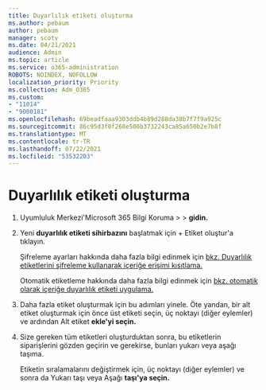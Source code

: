 ```yaml
---
title: Duyarlılık etiketi oluşturma
ms.author: pebaum
author: pebaum
manager: scotv
ms.date: 04/21/2021
audience: Admin
ms.topic: article
ms.service: o365-administration
ROBOTS: NOINDEX, NOFOLLOW
localization_priority: Priority
ms.collection: Adm_O365
ms.custom:
- "11014"
- "9000181"
ms.openlocfilehash: 69beadfaaa9303ddb4b89d288da38b7f7f9a925c
ms.sourcegitcommit: 86c95d3f0f268e500b3732243ca85a650b2e7b8f
ms.translationtype: MT
ms.contentlocale: tr-TR
ms.lasthandoff: 07/22/2021
ms.locfileid: "53532203"
---
```

# <a name="how-to-create-a-sensitivity-label"></a>Duyarlılık etiketi oluşturma

1. Uyumluluk Merkezi'Microsoft 365 Bilgi Koruma >   >  **gidin.**

1. Yeni **duyarlılık etiketi sihirbazını** başlatmak için + Etiket oluştur'a tıklayın.

    Şifreleme ayarları hakkında daha fazla bilgi edinmek için [bkz. Duyarlılık etiketlerini şifreleme kullanarak içeriğe erişimi kısıtlama.](https://go.microsoft.com/fwlink/?linkid=2106331)

    Otomatik etiketleme hakkında daha fazla bilgi edinmek için [bkz. otomatik olarak içeriğe duyarlılık etiketi uygulama.](https://go.microsoft.com/fwlink/?linkid=2105837)

1. Daha fazla etiket oluşturmak için bu adımları yinele. Öte yandan, bir alt etiket oluşturmak için önce üst etiketi seçin, üç noktayı (diğer eylemler) ve ardından Alt etiket **ekle'yi seçin.**

1. Size gereken tüm etiketleri oluşturduktan sonra, bu etiketlerin siparişlerini gözden geçirin ve gerekirse, bunları yukarı veya aşağı taşıma. 
    
    Etiketin sıralamalarını değiştirmek için, üç noktayı (diğer eylemler) ve sonra da Yukarı taşı veya Aşağı **taşı'ya seçin.** 
